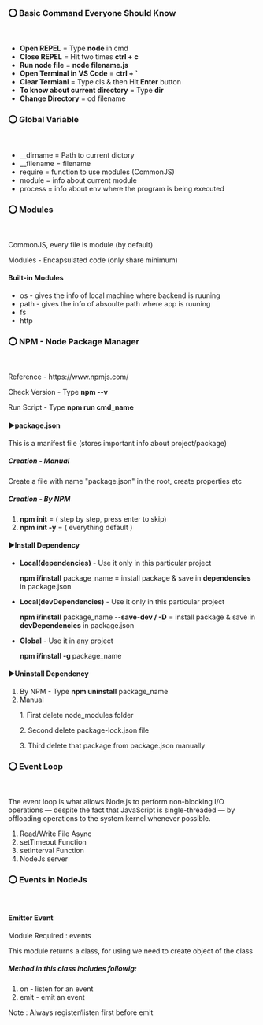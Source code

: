 <h3>⭕ Basic Command Everyone Should Know</h3> <br />
<ul>
    <li>  <strong>Open REPEL</strong> = Type <strong>node</strong> in cmd </li>
    <li>  <strong>Close REPEL</strong> = Hit two times <strong> ctrl + c </strong> </li>
    <li>  <strong>Run node file</strong> = <strong> node filename.js </strong> </li>
    <li>  <strong>Open Terminal in VS Code</strong> = <strong> ctrl + ` </strong> </li>
    <li>  <strong>Clear Termianl</strong> = Type <string>cls</strong> & then Hit <strong>Enter</strong> button</li>
    <li> <strong>To know about current directory</strong> = Type <strong>dir</strong> </li>
    <li> <strong>Change Directory</strong> = cd filename</li>
</ul>

<h3>⭕ Global Variable</h3> <br />
<ul>
<li>__dirname = Path to current dictory</li>
<li>__filename = filename</li>
<li>require = function to use modules (CommonJS) </li>
<li>module = info about current module</li>
<li>process = info about env where the program is being executed</li>
</ul>

<h3>⭕ Modules</h3> <br />
<p>CommonJS, every file is module (by default) </p>

<p>Modules - Encapsulated code (only share minimum) </p>

<h4>Built-in Modules</h4>

<ul>

<li>os - gives the info of local machine where backend is ruuning</li>

<li>path - gives the info of absoulte path where app is ruuning</li>

<li>fs</li>

<li>http</li>

</ul>

<h3>⭕ NPM - Node Package Manager</h3> <br />
<p>Reference - https://www.npmjs.com/ </p>
<p>Check Version - Type <strong>npm --v</strong> </p>
<p>Run Script - Type <strong>npm run cmd_name</strong> </p>

<h4>▶package.json</h4>
<p>This is a manifest file (stores important info about project/package)</p>

<h5>Creation - Manual</h5>
<p>Create a file with name "package.json" in the root,
create properties etc</p>

<h5>Creation - By NPM</h5>
<ol>
<li><strong>npm init</strong> = ( step by step, press enter to skip)</li>
<li><strong>npm init -y</strong> = ( everything default ) </li>
</ol>

<h4>▶Install Dependency</h4>
<ul>
<li><strong>Local(dependencies)</strong> - Use it only in this particular project <br/> 
<p><strong>npm i/install</strong> package_name = install package & save in <strong>dependencies</strong>  in package.json</p> 
</li>
<li><strong>Local(devDependencies)</strong> - Use it only in this particular project <br/> 
<p><strong>npm i/install</strong> package_name <strong>--save-dev / -D</strong> = install package & save in <strong>devDependencies</strong>  in package.json</p> 
</li>
<li><strong>Global</strong> - Use it in any project <br/>
<p><strong>npm i/install -g </strong>package_name </p>
</li>
</ul>

<h4>▶Uninstall Dependency</h4>
<ol>
<li>By NPM - Type <strong>npm uninstall</strong> package_name </li>
<li>Manual<br/> 
    <p>1. First delete node_modules folder</p>
    <p>2. Second delete package-lock.json file</p>
    <p>3. Third delete that package from package.json manually</p>
</li>
</ol>

<h3>⭕ Event Loop</h3> <br />
<p>The event loop is what allows Node.js to perform non-blocking I/O operations — despite the fact that JavaScript is single-threaded — by offloading operations to the system kernel whenever possible.</p>

<ol>
<li>Read/Write File Async</li>
<li>setTimeout Function</li>
<li>setInterval Function</li>
<li>NodeJs server</li>
</ol>

<h3>⭕ Events in NodeJs</h3> <br />

<h4>Emitter Event</h4>

<p>Module Required : events </p>
<p>This module returns a class, for using we need to create object of the class</p>

<h5>Method in this class includes followig:</h5>

<ol>
<li>on - listen for an event</li>
<li>emit - emit an event</li>
</ol>

<p>Note : Always register/listen first before emit</p>




